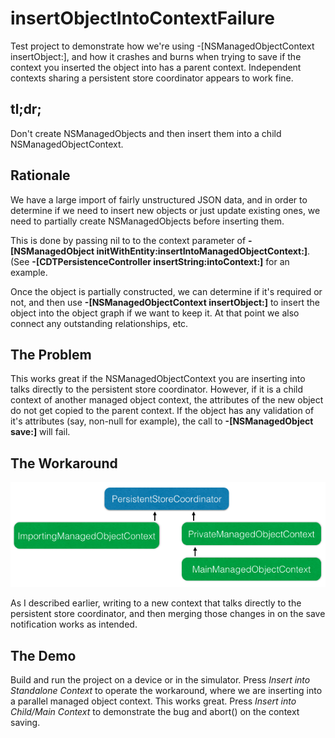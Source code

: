 # insertObjectIntoContextFailure

Test project to demonstrate how we're using -[NSManagedObjectContext insertObject:],
and how it crashes and burns when trying to save if the context you inserted the
object into has a parent context. Independent contexts sharing a persistent store
coordinator appears to work fine.

## tl;dr;

Don't create NSManagedObjects and then insert them into a child NSManagedObjectContext.

## Rationale

We have a large import of fairly unstructured JSON data, and in order to
determine if we need to insert new objects or just update existing ones, we need
to partially create NSManagedObjects before inserting them.

This is done by passing nil to to the context parameter of
**-[NSManagedObject initWithEntity:insertIntoManagedObjectContext:]**.
(See **-[CDTPersistenceController insertString:intoContext:]** for an example.

Once the object is partially constructed, we can determine if it's required or not,
and then use **-[NSManagedObjectContext insertObject:]** to insert the object into
the object graph if we want to keep it. At that point we also connect any outstanding
relationships, etc.

## The Problem

This works great if the NSManagedObjectContext you are inserting into talks directly
to the persistent store coordinator.  However, if it is a child context of another
managed object context, the attributes of the new object do not get copied to the
parent context.  If the object has any validation of it's attributes (say, non-null for
example), the call to **-[NSManagedObject save:]** will fail.

## The Workaround

![Class Structure](images/ClassStructure.png "Classes")

As I described earlier, writing to a new context that talks directly to the persistent
store coordinator, and then merging those changes in on the save notification works
as intended.

## The Demo

Build and run the project on a device or in the simulator.  Press _Insert into Standalone Context_
to operate the workaround, where we are inserting into a parallel managed object context.
This works great.  Press _Insert into Child/Main Context_ to demonstrate the bug and
abort() on the context saving.

